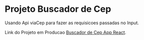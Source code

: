 # Projeto Buscador de Cep

Usando Api viaCep para fazer as requisicoes passadas no Input.

Link do Projeto em Producao [Buscador de Cep App React](https://buscadorcepjlms.netlify.app/).


